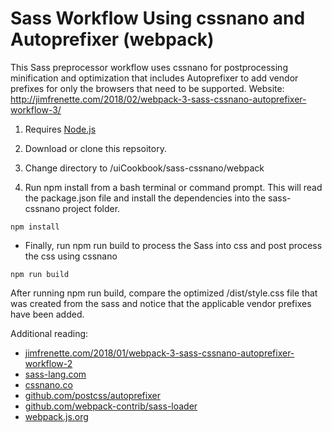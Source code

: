 # Sass Workflow Using cssnano and Autoprefixer (webpack)

This Sass preprocessor workflow uses cssnano for postprocessing minification and optimization that includes Autoprefixer to add vendor prefixes for only the browsers that need to be supported. Website: http://jimfrenette.com/2018/02/webpack-3-sass-cssnano-autoprefixer-workflow-3/

1. Requires [Node.js](https://nodejs.org "Node.js")

2. Download or clone this repsoitory.

3. Change directory to /uiCookbook/sass-cssnano/webpack

4. Run npm install from a bash terminal or command prompt. This will read the package.json file and install the dependencies into the sass-cssnano project folder.

```
npm install
```

- Finally, run npm run build to process the Sass into css and post process the css using cssnano

```
npm run build
```

After running npm run build, compare the optimized /dist/style.css file that was created from the sass and notice that the applicable vendor prefixes have been added.


Additional reading:

- [jimfrenette.com/2018/01/webpack-3-sass-cssnano-autoprefixer-workflow-2](http://jimfrenette.com/2018/01/webpack-3-sass-cssnano-autoprefixer-workflow-2/)
- [sass-lang.com](http://sass-lang.com "sass-lang.com")
- [cssnano.co](http://cssnano.co "cssnano.co/")
- [github.com/postcss/autoprefixer](https://github.com/postcss/autoprefixer)
- [github.com/webpack-contrib/sass-loader](https://github.com/webpack-contrib/sass-loader)
- [webpack.js.org](https://webpack.js.org/ "webpack.js.org/")
